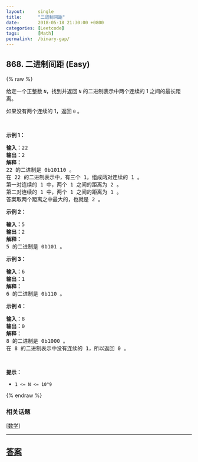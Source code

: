 ```yaml
---
layout:     single
title:      "二进制间距"
date:       2018-05-18 21:30:00 +0800
categories: [Leetcode]
tags:       [Math]
permalink:  /binary-gap/
---
```


## 868. 二进制间距 (Easy)

{% raw %}

<p>给定一个正整数&nbsp;<code>N</code>，找到并返回 <code>N</code>&nbsp;的二进制表示中两个连续的 1 之间的最长距离。&nbsp;</p>

<p>如果没有两个连续的 1，返回 <code>0</code> 。</p>

<p>&nbsp;</p>

<ul>
</ul>

<p><strong>示例 1：</strong></p>

<pre><strong>输入：</strong>22
<strong>输出：</strong>2
<strong>解释：</strong>
22 的二进制是 0b10110 。
在 22 的二进制表示中，有三个 1，组成两对连续的 1 。
第一对连续的 1 中，两个 1 之间的距离为 2 。
第二对连续的 1 中，两个 1 之间的距离为 1 。
答案取两个距离之中最大的，也就是 2 。
</pre>

<p><strong>示例 2：</strong></p>

<pre><strong>输入：</strong>5
<strong>输出：</strong>2
<strong>解释：</strong>
5 的二进制是 0b101 。
</pre>

<p><strong>示例 3：</strong></p>

<pre><strong>输入：</strong>6
<strong>输出：</strong>1
<strong>解释：</strong>
6 的二进制是 0b110 。
</pre>

<p><strong>示例 4：</strong></p>

<pre><strong>输入：</strong>8
<strong>输出：</strong>0
<strong>解释：</strong>
8 的二进制是 0b1000 。
在 8 的二进制表示中没有连续的 1，所以返回 0 。
</pre>

<p>&nbsp;</p>

<p><strong>提示：</strong></p>

<ul>
	<li><code>1 &lt;= N &lt;= 10^9</code></li>
</ul>

{% endraw %}

### 相关话题
  [[数学](https://github.com/openset/leetcode/tree/master/tag/math/README.md)]

---

## [答案](https://github.com/openset/leetcode/tree/master/problems/binary-gap)

